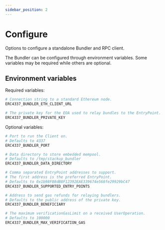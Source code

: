 ```yaml
---
sidebar_position: 2
---
```


# Configure

Options to configure a standalone Bundler and RPC client.

The Bundler can be configured through environment variables. Some variables may be required while others are optional.

## Environment variables

Required variables:

```bash
# Connection string to a standard Ethereum node.
ERC4337_BUNDLER_ETH_CLIENT_URL

# The private key for the EOA used to relay bundles to the EntryPoint.
ERC4337_BUNDLER_PRIVATE_KEY
```

Optional variables:

```bash
# Port to run the Client on.
# Defaults to 4337
ERC4337_BUNDLER_PORT

# Data directory to store embedded mempool.
# Defaults to /tmp/stackup_bundler
ERC4337_BUNDLER_DATA_DIRECTORY

# Comma separated EntryPoint addresses to support.
# The first address is the preferred EntryPoint.
# Defaults to 0x1b98F08dB8F12392EAE339674e568fe29929bC47
ERC4337_BUNDLER_SUPPORTED_ENTRY_POINTS

# Address to send gas refunds for relaying bundlers.
# Defaults to the public address of the private key.
ERC4337_BUNDLER_BENEFICIARY

# The maximum verificationGasLimit on a received UserOperation.
# Defaults to 100000
ERC4337_BUNDLER_MAX_VERIFICATION_GAS
```
